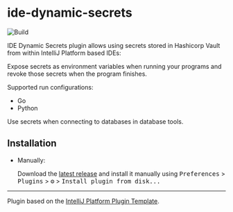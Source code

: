 # ide-dynamic-secrets

![Build](https://github.com/martin-sucha/ide-dynamic-secrets/workflows/Build/badge.svg)
<!-- hide badges as plugin is not on marketplace yet
[![Version](https://img.shields.io/jetbrains/plugin/v/PLUGIN_ID.svg)](https://plugins.jetbrains.com/plugin/PLUGIN_ID)
[![Downloads](https://img.shields.io/jetbrains/plugin/d/PLUGIN_ID.svg)](https://plugins.jetbrains.com/plugin/PLUGIN_ID)
-->

<!-- Plugin description -->
IDE Dynamic Secrets plugin allows using secrets stored in Hashicorp Vault from within IntelliJ Platform based IDEs:

Expose secrets as environment variables when running your programs and revoke those secrets when the program finishes.

Supported run configurations:

* Go
* Python

Use secrets when connecting to databases in database tools.
<!-- Plugin description end -->

## Installation

<!-- not available on marketplace yet
- Using IDE built-in plugin system:
  
  <kbd>Preferences</kbd> > <kbd>Plugins</kbd> > <kbd>Marketplace</kbd> > <kbd>Search for "IDE Dynamic Secrets"</kbd> >
  <kbd>Install Plugin</kbd>
  -->
- Manually:

  Download the [latest release](https://github.com/martin-sucha/ide-dynamic-secrets/releases/latest) and install it manually using
  <kbd>Preferences</kbd> > <kbd>Plugins</kbd> > <kbd>⚙️</kbd> > <kbd>Install plugin from disk...</kbd>


---
Plugin based on the [IntelliJ Platform Plugin Template][template].

[template]: https://github.com/JetBrains/intellij-platform-plugin-template
